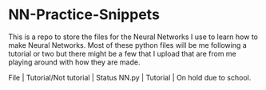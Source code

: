 # NN-Practice-Snippets

This is a repo to store the files for the Neural Networks I use to learn how to make Neural Networks. Most of these python files will be me following a tutorial or two
but there might be a few that I upload that are from me playing around with how they are made. 

File        | Tutorial/Not tutorial  | Status
NN.py       | Tutorial               | On hold due to school.
